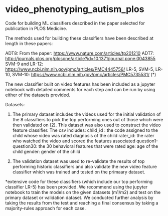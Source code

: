 # video_phenotyping_autism_plos
Code for building ML classifiers described in the paper selected for publication in PLOS Medicine.

The methods used for building these classifiers have been described at length in these papers:

ADT8: From the paper: https://www.nature.com/articles/tp201210
ADT7: http://journals.plos.org/plosone/article?id=10.1371/journal.pone.0043855
SVM-9 and LR-12: https://www.ncbi.nlm.nih.gov/pmc/articles/PMC4445756/
LR-5, SVM-5, LR-10, SVM-10: https://www.ncbi.nlm.nih.gov/pmc/articles/PMC5735531/ (*)

The new classifier built on video features has been included as a jupyter notebook with detailed comments for each step and can be run by using either of the datasets provided.

Datasets:
1. The primary dataset includes the videos used for the initial validation of the 8 classifiers to pick the top performing ones out of those  which were then validated on (2). This dataset was also used to construct the video feature classifier.
The csv includes:
child_id : the code assigned to the child whose video was rated
diagnosis of the child
rater_id: the rater who watched the video and scored the features associated
question1-question30: the 30 behavioral features that were rated
age: age of the child
gender: gender of the child

2. The validation dataset was used to re-validate the results of top performing historic classifiers and also validate the new video feature classifier which was trained and tested on the primaary dataset.

*extensive code for these classifiers (which include our top performing classifier LR-5) has been provided. We recommend using the jupyter notebook to train the models on the given datasets (m1/m2) and test on the primary dataset or validation dataset. We conducted further analysis by taking the results from the test and reaching a final consensus by taking a majority-rules approach for each case.
